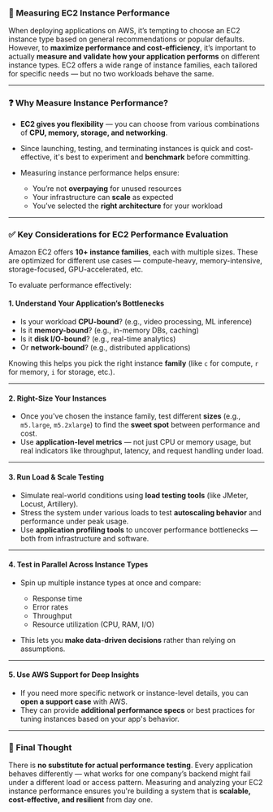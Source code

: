 

### 📏 Measuring EC2 Instance Performance

When deploying applications on AWS, it’s tempting to choose an EC2 instance type based on general recommendations or popular defaults. However, to **maximize performance and cost-efficiency**, it’s important to actually **measure and validate how your application performs** on different instance types. EC2 offers a wide range of instance families, each tailored for specific needs — but no two workloads behave the same.

---

### ❓ Why Measure Instance Performance?

* **EC2 gives you flexibility** — you can choose from various combinations of **CPU, memory, storage, and networking**.
* Since launching, testing, and terminating instances is quick and cost-effective, it's best to experiment and **benchmark** before committing.
* Measuring instance performance helps ensure:

  * You’re not **overpaying** for unused resources
  * Your infrastructure can **scale** as expected
  * You’ve selected the **right architecture** for your workload

---

### ✅ Key Considerations for EC2 Performance Evaluation

Amazon EC2 offers **10+ instance families**, each with multiple sizes. These are optimized for different use cases — compute-heavy, memory-intensive, storage-focused, GPU-accelerated, etc.

To evaluate performance effectively:

#### 1. **Understand Your Application’s Bottlenecks**

* Is your workload **CPU-bound**? (e.g., video processing, ML inference)
* Is it **memory-bound**? (e.g., in-memory DBs, caching)
* Is it **disk I/O-bound**? (e.g., real-time analytics)
* Or **network-bound**? (e.g., distributed applications)

Knowing this helps you pick the right instance **family** (like `c` for compute, `r` for memory, `i` for storage, etc.).

---

#### 2. **Right-Size Your Instances**

* Once you've chosen the instance family, test different **sizes** (e.g., `m5.large`, `m5.2xlarge`) to find the **sweet spot** between performance and cost.
* Use **application-level metrics** — not just CPU or memory usage, but real indicators like throughput, latency, and request handling under load.

---

#### 3. **Run Load & Scale Testing**

* Simulate real-world conditions using **load testing tools** (like JMeter, Locust, Artillery).
* Stress the system under various loads to test **autoscaling behavior** and performance under peak usage.
* Use **application profiling tools** to uncover performance bottlenecks — both from infrastructure and software.

---

#### 4. **Test in Parallel Across Instance Types**

* Spin up multiple instance types at once and compare:

  * Response time
  * Error rates
  * Throughput
  * Resource utilization (CPU, RAM, I/O)
* This lets you **make data-driven decisions** rather than relying on assumptions.

---

#### 5. **Use AWS Support for Deep Insights**

* If you need more specific network or instance-level details, you can **open a support case** with AWS.
* They can provide **additional performance specs** or best practices for tuning instances based on your app's behavior.

---

### 🧠 Final Thought

There is **no substitute for actual performance testing**. Every application behaves differently — what works for one company’s backend might fail under a different load or access pattern. Measuring and analyzing your EC2 instance performance ensures you're building a system that is **scalable, cost-effective, and resilient** from day one.

